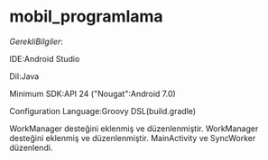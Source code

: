 # mobil_programlama

$Gerekli Bilgiler:$
<p>IDE:Android Studio</p>
<p>Dil:Java</p>
<p>Minimum SDK:API 24 ("Nougat":Android 7.0)</p>
<p>Configuration Language:Groovy DSL(build.gradle)</p>
WorkManager desteğini eklenmiş ve düzenlenmiştir.
WorkManager desteğini eklenmiş ve düzenlenmiştir. MainActivity ve SyncWorker düzenlendi.



